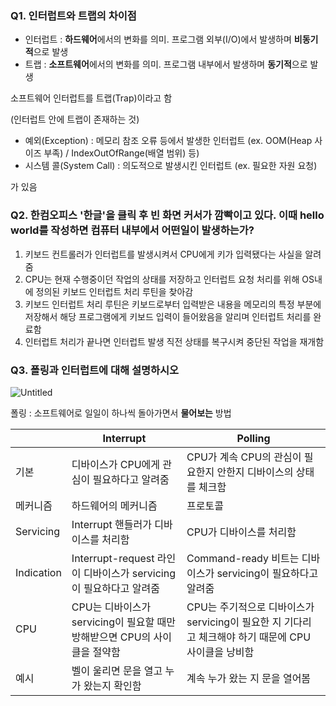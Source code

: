 ### Q1. 인터럽트와 트랩의 차이점

- 인터럽트 : **하드웨어**에서의 변화를 의미. 프로그램 외부(I/O)에서 발생하며 **비동기적**으로 발생
- 트랩 : **소프트웨어**에서의 변화를 의미. 프로그램 내부에서 발생하며 **동기적**으로 발생

소프트웨어 인터럽트를 트랩(Trap)이라고 함

(인터럽트 안에 트랩이 존재하는 것)

- 예외(Exception) : 메모리 참조 오류 등에서 발생한 인터럽트 
(ex. OOM(Heap 사이즈 부족) / IndexOutOfRange(배열 범위) 등)
- 시스템 콜(System Call) : 의도적으로 발생시킨 인터럽트
(ex. 필요한 자원 요청)

가 있음

### Q2. 한컴오피스 '한글'을 클릭 후 빈 화면 커서가 깜빡이고 있다. 이때 hello world를 작성하면 컴퓨터 내부에서 어떤일이 발생하는가?

1. 키보드 컨트롤러가 인터럽트를 발생시켜서 CPU에게 키가 입력됐다는 사실을 알려줌
2. CPU는 현재 수행중이던 작업의 상태를 저장하고 인터럽트 요청 처리를 위해 OS내에 정의된 키보드 인터럽트 처리 루틴을 찾아감
3. 키보드 인터럽트 처리 루틴은 키보드로부터 입력받은 내용을 메모리의 특정 부분에 저장해서 해당 프로그램에게 키보드 입력이 들어왔음을 알리며 인터럽트 처리를 완료함
4. 인터럽트 처리가 끝나면 인터럽트 발생 직전 상태를 복구시켜 중단된 작업을 재개함

### Q3. 폴링과 인터럽트에 대해 설명하시오
![Untitled](https://user-images.githubusercontent.com/22094204/200333847-d87a2a47-d22a-4359-96de-6e9b93c26919.png)

폴링 : 소프트웨어로 일일이 하나씩 돌아가면서 **물어보는** 방법

|  | Interrupt | Polling |
| --- | --- | --- |
| 기본 | 디바이스가 CPU에게 관심이 필요하다고 알려줌 | CPU가 계속 CPU의 관심이 필요한지 안한지 디바이스의 상태를 체크함 |
| 메커니즘 | 하드웨어의 메커니즘 | 프로토콜 |
| Servicing | Interrupt 핸들러가 디바이스를 처리함 | CPU가 디바이스를 처리함 |
| Indication | Interrupt-request 라인이 디바이스가 servicing이 필요하다고 알려줌 | Command-ready 비트는 디바이스가 servicing이 필요하다고 알려줌 |
| CPU | CPU는 디바이스가 servicing이 필요할 때만 방해받으면 CPU의 사이클을 절약함 | CPU는 주기적으로 디바이스가 servicing이 필요한 지 기다리고 체크해야 하기 때문에 CPU 사이클을 낭비함 |
| 예시 | 벨이 울리면 문을 열고 누가 왔는지 확인함 | 계속 누가 왔는 지 문을 열어봄 |